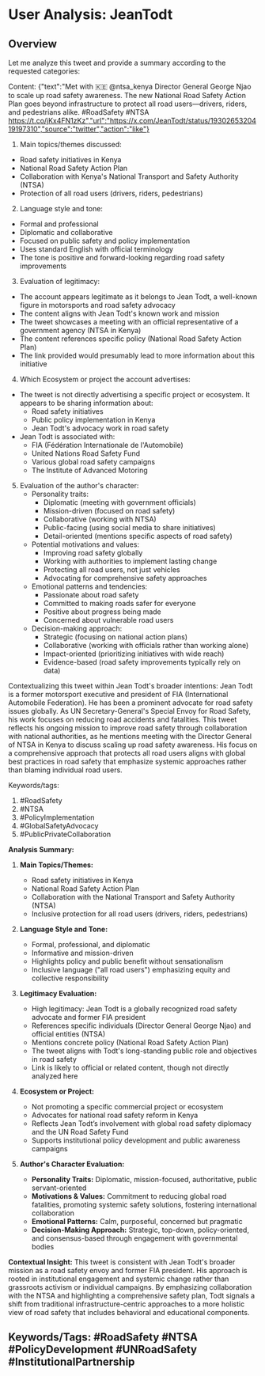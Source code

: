 # User Analysis: JeanTodt

## Overview

<think>
Let me analyze this tweet and provide a summary according to the requested categories:

Content:
{"text":"Met with 🇰🇪 @ntsa_kenya Director General George Njao to scale up road safety awareness. The new National Road Safety Action Plan goes beyond infrastructure to protect all road users—drivers, riders, and pedestrians alike. #RoadSafety #NTSA https://t.co/jKx4FN1zKz","url":"https://x.com/JeanTodt/status/1930265320419197310","source":"twitter","action":"like"}

1. Main topics/themes discussed:
- Road safety initiatives in Kenya
- National Road Safety Action Plan
- Collaboration with Kenya's National Transport and Safety Authority (NTSA)
- Protection of all road users (drivers, riders, pedestrians)

2. Language style and tone:
- Formal and professional
- Diplomatic and collaborative
- Focused on public safety and policy implementation
- Uses standard English with official terminology
- The tone is positive and forward-looking regarding road safety improvements

3. Evaluation of legitimacy:
- The account appears legitimate as it belongs to Jean Todt, a well-known figure in motorsports and road safety advocacy
- The content aligns with Jean Todt's known work and mission
- The tweet showcases a meeting with an official representative of a government agency (NTSA in Kenya)
- The content references specific policy (National Road Safety Action Plan)
- The link provided would presumably lead to more information about this initiative

4. Which Ecosystem or project the account advertises:
- The tweet is not directly advertising a specific project or ecosystem. It appears to be sharing information about:
  * Road safety initiatives
  * Public policy implementation in Kenya
  * Jean Todt's advocacy work in road safety
- Jean Todt is associated with:
  * FIA (Fédération Internationale de l'Automobile)
  * United Nations Road Safety Fund
  * Various global road safety campaigns
  * The Institute of Advanced Motoring

5. Evaluation of the author's character:
   - Personality traits:
     * Diplomatic (meeting with government officials)
     * Mission-driven (focused on road safety)
     * Collaborative (working with NTSA)
     * Public-facing (using social media to share initiatives)
     * Detail-oriented (mentions specific aspects of road safety)
   - Potential motivations and values:
     * Improving road safety globally
     * Working with authorities to implement lasting change
     * Protecting all road users, not just vehicles
     * Advocating for comprehensive safety approaches
   - Emotional patterns and tendencies:
     * Passionate about road safety
     * Committed to making roads safer for everyone
     * Positive about progress being made
     * Concerned about vulnerable road users
   - Decision-making approach:
     * Strategic (focusing on national action plans)
     * Collaborative (working with officials rather than working alone)
     * Impact-oriented (prioritizing initiatives with wide reach)
     * Evidence-based (road safety improvements typically rely on data)

Contextualizing this tweet within Jean Todt's broader intentions:
Jean Todt is a former motorsport executive and president of FIA (International Automobile Federation). He has been a prominent advocate for road safety issues globally. As UN Secretary-General's Special Envoy for Road Safety, his work focuses on reducing road accidents and fatalities. This tweet reflects his ongoing mission to improve road safety through collaboration with national authorities, as he mentions meeting with the Director General of NTSA in Kenya to discuss scaling up road safety awareness. His focus on a comprehensive approach that protects all road users aligns with global best practices in road safety that emphasize systemic approaches rather than blaming individual road users.

Keywords/tags:
1. #RoadSafety
2. #NTSA
3. #PolicyImplementation
4. #GlobalSafetyAdvocacy
5. #PublicPrivateCollaboration
</think>

**Analysis Summary:**

1. **Main Topics/Themes:**
   - Road safety initiatives in Kenya
   - National Road Safety Action Plan
   - Collaboration with the National Transport and Safety Authority (NTSA)
   - Inclusive protection for all road users (drivers, riders, pedestrians)

2. **Language Style and Tone:**
   - Formal, professional, and diplomatic
   - Informative and mission-driven
   - Highlights policy and public benefit without sensationalism
   - Inclusive language ("all road users") emphasizing equity and collective responsibility

3. **Legitimacy Evaluation:**
   - High legitimacy: Jean Todt is a globally recognized road safety advocate and former FIA president
   - References specific individuals (Director General George Njao) and official entities (NTSA)
   - Mentions concrete policy (National Road Safety Action Plan)
   - The tweet aligns with Todt's long-standing public role and objectives in road safety
   - Link is likely to official or related content, though not directly analyzed here

4. **Ecosystem or Project:**
   - Not promoting a specific commercial project or ecosystem
   - Advocates for national road safety reform in Kenya
   - Reflects Jean Todt’s involvement with global road safety diplomacy and the UN Road Safety Fund
   - Supports institutional policy development and public awareness campaigns

5. **Author's Character Evaluation:**
   - **Personality Traits:** Diplomatic, mission-focused, authoritative, public servant-oriented
   - **Motivations & Values:** Commitment to reducing global road fatalities, promoting systemic safety solutions, fostering international collaboration
   - **Emotional Patterns:** Calm, purposeful, concerned but pragmatic
   - **Decision-Making Approach:** Strategic, top-down, policy-oriented, and consensus-based through engagement with governmental bodies

**Contextual Insight:**
This tweet is consistent with Jean Todt's broader mission as a road safety envoy and former FIA president. His approach is rooted in institutional engagement and systemic change rather than grassroots activism or individual campaigns. By emphasizing collaboration with the NTSA and highlighting a comprehensive safety plan, Todt signals a shift from traditional infrastructure-centric approaches to a more holistic view of road safety that includes behavioral and educational components.

**Keywords/Tags:**
#RoadSafety #NTSA #PolicyDevelopment #UNRoadSafety #InstitutionalPartnership
---
